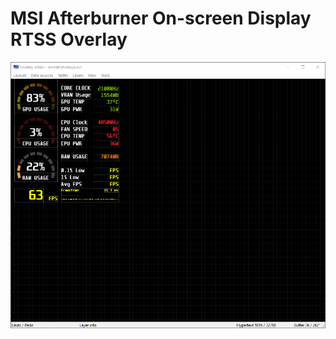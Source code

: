 # MSI Afterburner On-screen Display RTSS Overlay

![MSI Afterburner On-screen Display RTSS Overlay Screenshot](RTSS_BSzxybBbFk.png)
